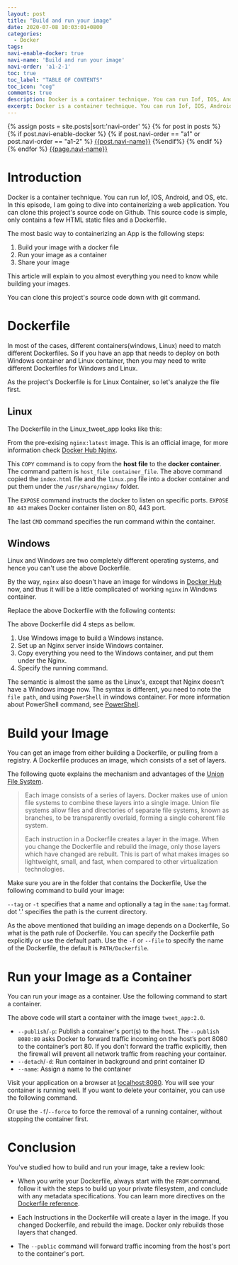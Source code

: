 ```yaml
---
layout: post
title: "Build and run your image"
date: 2020-07-08 10:03:01+0800
categories:
  - Docker
tags:
navi-enable-docker: true
navi-name: 'Build and run your image'
navi-order: 'a1-2-1'
toc: true
toc_label: "TABLE OF CONTENTS"
toc_icon: "cog"
comments: true
description: Docker is a container technique. You can run Iof, IOS, Android, and OS, etc. In this episode, I am going to dive into containerizing a web application. You can clone this project's source code on Github. This source code is simple, only contains a few HTML static files and a Dockerfile.
excerpt: Docker is a container technique. You can run Iof, IOS, Android, and OS, etc. In this episode, I am going to dive into containerizing a web application. You can clone this project's source code on Github. This source code is simple, only contains a few HTML static files and a Dockerfile.
---
```

<!--navigation bar-->
<div class='navi-link-container'>
  {% assign posts = site.posts|sort:'navi-order' %}
  {% for post in posts %}
    {% if post.navi-enable-docker %}
        {% if post.navi-order == "a1" or
              post.navi-order == "a1-2" 
        %}
            <a href="{{ site.baseurl }}{{ post.url }}" class='navi-link'>{{post.navi-name}}</a>
        {%endif%}
    {% endif %}
  {% endfor %}
<a class='navi-link' href="">{{page.navi-name}}</a>
</div>
<!--navigation bar-->

# Introduction

Docker is a container technique. You can run Iof, IOS, Android, and OS, etc. In this episode, I am going to dive into containerizing a web application. You can clone this project's source code on Github. This source code is simple, only contains a few HTML static files and a Dockerfile.

The most basic way to containerizing an App is the following steps:
1. Build your image with a docker file
2. Run your image as a container
3. Share your image

This article will explain to you almost everything you need to know while building your images.  

You can clone this project's source code down with git command.

<script src="https://gist.github.com/voltwu/d0e2509259153461551d0988ade35a2d.js"></script>

# Dockerfile
In most of the cases, different containers(windows, Linux) need to match different Dockerfiles. So if you have an app that needs to deploy on both Windows container and Linux container, then you may need to write different Dockerfiles for Windows and Linux. 

As the project's Dockerfile is for Linux Container, so let's analyze the file first.
## Linux

The Dockerfile in the Linux_tweet_app looks like this:

<script src="https://gist.github.com/voltwu/b4e2322fe24c4b25ac8de7259443c0f7.js"></script>

From the pre-exising `nginx:latest` image. This is an official image, for more information check [Docker Hub Nginx][1].

This `COPY` command is to copy from the **host file** to the **docker container**. The command pattern is `host_file container_file`. The above command copied the `index.html` file and the `linux.png` file into a docker container and put them under the `/usr/share/nginx/` folder.

The `EXPOSE` command instructs the docker to listen on specific ports. `EXPOSE 80 443` makes Docker container listen on 80, 443 port.

The last `CMD` command specifies the run command within the container.

## Windows
Linux and Windows are two completely different operating systems, and hence you can't use the above Dockerfile.

By the way, `nginx` also doesn't have an image for windows in [Docker Hub][1] now, and thus it will be a little complicated of working `nginx` in Windows container.

Replace the above Dockerfile with the following contents:

<script src="https://gist.github.com/voltwu/e87572144c229e3dcaaa90e953fa8cee.js"></script>

The above Dockerfile did 4 steps as bellow.
1. Use Windows image to build a Windows instance.
2. Set up an Nginx server inside Windows container.
3. Copy everything you need to the Windows container, and put them under the Nginx.
4. Specify the running command.

The semantic is almost the same as the Linux's, except that Nginx doesn't have a Windows image now.  The syntax is different, you need to note the `file path`, and using `PowerShell` in windows container. For more information about PowerShell command, see [PowerShell][3].

# Build your Image
You can get an image from either building a Dockerfile, or pulling from a registry. A Dockerfile produces an image, which consists of a set of layers.

The following quote explains the mechanism and advantages of the [Union File System][5].

<blockquote class="quote">
<p>
Each image consists of a series of layers. Docker makes use of union file systems to combine these layers into a single image. Union file systems allow files and directories of separate file systems, known as branches, to be transparently overlaid, forming a single coherent file system.
</p>
<p>
Each instruction in a Dockerfile creates a layer in the image. When you change the Dockerfile and rebuild the image, only those layers which have changed are rebuilt. This is part of what makes images so lightweight, small, and fast, when compared to other virtualization technologies.
</p>
</blockquote>


Make sure you are in the folder that contains the Dockerfile, Use the following command to build your image:

<script src="https://gist.github.com/voltwu/f4b8bb5a94634f03b067dd9a336fdc0b.js"></script>

`--tag` or `-t` specifies that a name and optionally a tag in the `name:tag` format. dot '.' specifies the path is the current directory.

As the above mentioned that building an image depends on a Dockerfile, So what is the path rule of Dockerfile. You can specify the Dockerfile path explicitly or use the default path. Use the `-f` or `--file` to specify the name of the Dockerfile, the default is `PATH/Dockerfile`.

<script src="https://gist.github.com/voltwu/de8f75ac7c30a50d2f095301e0d9b4c7.js"></script>

# Run your Image as a Container
You can run your image as a container. Use the following command to start a container.

<script src="https://gist.github.com/voltwu/6ff4be245372ded7983c2cc56bf59af6.js"></script>

The above code will start a container with the image `tweet_app:2.0`.
* `--publish`/`-p`: Publish a container's port(s) to the host. The `--publish 8080:80` asks Docker to forward traffic incoming on the host’s port 8080 to the container’s port 80. If you don't forward the traffic explicitly, then the firewall will prevent all network traffic from reaching your container.
* `--detach`/`-d`: Run container in background and print container ID
* `--name`: Assign a name to the container

Visit your application on a browser at [localhost:8080][4]. You will see your container is running well. If you want to delete your container,  you can use the following command.

<script src="https://gist.github.com/voltwu/054a475620bf24bb7d96149c5f617384.js"></script>

Or use the `-f`/`--force` to force the removal of a running container, without stopping the container first.

<script src="https://gist.github.com/voltwu/9df3c4262ec00e2210d1d5c1426a7048.js"></script>

# Conclusion
You've studied how to build and run your image, take a review look:
* When you write your Dockerfile, always start with the `FROM` command, follow it with the steps to build up your private filesystem, and conclude with any metadata specifications. You can learn more directives on the [Dockerfile reference][2].

* Each Instructions in the Dockerfile will create a layer in the image. If you changed Dockerfile, and rebuild the image. Docker only rebuilds those layers that changed.

* The `--public` command will forward traffic incoming from the host's port to the container's port.

[1]: https://hub.docker.com/_/nginx
[2]: https://docs.docker.com/engine/reference/builder/
[3]: https://docs.microsoft.com/en-us/powershell/scripting/how-to-use-docs?view=powershell-7
[4]: http://localhost:8080
[5]: https://en.wikipedia.org/wiki/UnionFS
